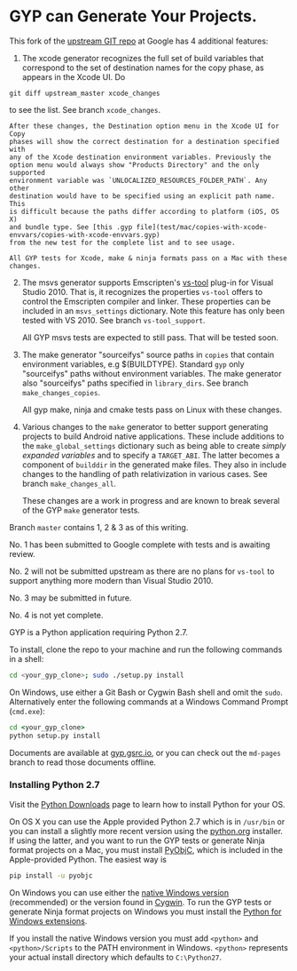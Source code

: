 GYP can Generate Your Projects.
===================================

This fork of the [upstream GIT repo](https://chromium.googlesource.com/external/gyp)
at Google has 4 additional features:

1. The xcode generator recognizes the full set of build variables
that correspond to the set of destination names for the copy phase,
as appears in the Xcode UI. Do
 ```
 git diff upstream_master xcode_changes
 ```
 to see the list. See branch `xcode_changes`.
 
    After these changes, the Destination option menu in the Xcode UI for Copy
    phases will show the correct destination for a destination specified with
    any of the Xcode destination environment variables. Previously the
    option menu would always show "Products Directory" and the only supported
    environment variable was `UNLOCALIZED_RESOURCES_FOLDER_PATH`. Any other
    destination would have to be specified using an explicit path name. This
    is difficult because the paths differ according to platform (iOS, OS X)
    and bundle type. See [this .gyp file](test/mac/copies-with-xcode-envvars/copies-with-xcode-envvars.gyp)
    from the new test for the complete list and to see usage.

    All GYP tests for Xcode, make & ninja formats pass on a Mac with these
    changes.

2. The msvs generator supports Emscripten's [vs-tool](https://github.com/juj/vs-tool/)
plug-in for Visual Studio 2010. That is, it recognizes the properties
`vs-tool` offers to control the Emscripten compiler and linker. These
properties can be included in an `msvs_settings` dictionary. Note this
feature has only been tested with VS 2010. See branch `vs-tool_support`.

    All GYP msvs tests are expected to still pass. That will be tested soon.
    
3. The make generator "sourceifys" source paths in `copies` that contain
environment variables, e.g $(BUILDTYPE). Standard `gyp` only "sourceifys"
paths without environment variables. The make generator also "sourceifys"
paths specified in `library_dirs`. See branch `make_changes_copies`.

    All gyp make, ninja and cmake tests pass on Linux with these changes.

4. Various changes to the `make` generator to better support generating
projects to build Android native applications. These include additions
to the `make_global_settings` dictionary such as being able to create
 _simply expanded variables_ and to specify a `TARGET_ABI`. The latter
 becomes a component of `builddir` in the generated make files. They
 also in include changes to the handling of path relativization in
 various cases. See branch `make_changes_all`.
 
    These changes are a work in progress and are known to break several
    of the GYP `make` generator tests.

Branch `master` contains 1, 2 & 3 as of this writing.

No. 1 has been submitted to Google complete with tests and is
awaiting review.

No. 2 will not be submitted upstream as there are no plans for
`vs-tool` to support anything more modern than Visual Studio 2010.

No. 3 may be submitted in future.

No. 4 is not yet complete.

GYP is a Python application requiring Python 2.7.

To install, clone the repo to your machine and run the following
commands in a shell:

```bash
cd <your_gyp_clone>; sudo ./setup.py install
```

On Windows, use either a Git Bash or Cygwin Bash shell and omit the
`sudo`. Alternatively enter the following commands at a Windows Command
Prompt (`cmd.exe`):

```cmd
cd <your_gyp_clone>
python setup.py install
```

Documents are available at [gyp.gsrc.io](https://gyp.gsrc.io), or you
can check out the ```md-pages``` branch to read those documents offline.

### Installing Python 2.7

Visit the [Python Downloads](https://www.python.org/downloads/) page
to learn how to install Python for your OS.

On OS X you can use the Apple provided Python 2.7 which is in `/usr/bin`
or you can install a slightly more recent version using the
[python.org](www.python.org) installer. If using the latter, and you want
to run the GYP tests or generate Ninja format projects on a Mac, you must
install [PyObjC](https://pythonhosted.org/pyobjc/),
which is included in the Apple-provided Python. The easiest way is

```bash
pip install -u pyobjc
```

On Windows you can use either the
[native Windows version](https://www.python.org/downloads/windows/)
(recommended) or the version found in [Cygwin](https://www.cygwin.com).
To run the GYP tests or generate Ninja format projects on Windows
you must install the [Python for Windows
extensions](https://sourceforge.net/projects/pywin32/?source=typ_redirect).

If you install the native Windows version you must add `<python>` and
`<python>/Scripts` to the PATH environment in Windows. `<python>` represents
your actual install directory which defaults to `C:\Python27`.
